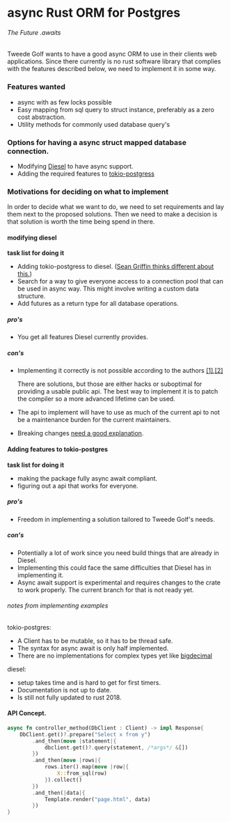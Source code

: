 # async Rust ORM for Postgres
###### The Future .awaits

Tweede Golf wants to have a good async ORM to use in their clients web applications.
Since there currently is no rust software library that complies with the features described below, we need to implement it in some way.

### Features wanted
* async with as few locks possible
* Easy mapping from sql query to struct instance, preferably as a zero cost abstraction.
* Utility methods for commonly used database query's

### Options for having a async struct mapped database connection.
* Modifying [Diesel](diesel.rs) to have async support.
* Adding the required features to [tokio-postgress](https://github.com/sfackler/rust-postgres)


### Motivations for deciding on what to implement
In order to decide what we want to do, we need to set requirements and lay them next to the proposed solutions.
Then we need to make a decision is that solution is worth the time being spend in there. 

#### modifying diesel

**task list for doing it**
* Adding tokio-postgress to diesel. ([Sean Griffin thinks different about this.](https://github.com/diesel-rs/diesel/issues/2084#issuecomment-512983289))
* Search for a way to give everyone access to a connection pool that can be used in async way. This might involve writing a custom data structure.
* Add futures as a return type for all database operations.

##### pro's
* You get all features Diesel currently provides.

##### con's
* Implementing it correctly is not possible according to the authors [[1]](https://github.com/diesel-rs/diesel/issues/2084),[[2]](https://github.com/diesel-rs/diesel/issues/399#issuecomment-518422793)

    There are solutions, but those are either hacks or suboptimal for providing a usable public api. The best way to implement it is to patch the compiler so a more advanced lifetime can be used.
* The api to implement will have to use as much of the current api to not be a maintenance burden for the current maintainers.
* Breaking changes [need a good explanation](https://discourse.diesel.rs/t/diesel-2-0-what-goes-here/11).

#### Adding features to tokio-postgres

**task list for doing it**
* making the package fully async await compliant.
* figuring out a api that works for everyone.

##### pro's
* Freedom in implementing a solution tailored to Tweede Golf's needs.


##### con's
* Potentially a lot of work since you need build things that are already in Diesel.
* Implementing this could face the same difficulties that Diesel has in implementing it.
* Async await support is experimental and requires changes to the crate to work properly. The current branch for that is not ready yet.

###### notes from implementing examples
tokio-postgres:
* A Client has to be mutable, so it has to be thread safe.
* The syntax for async await is only half implemented.
* There are no implementations for complex types yet like [bigdecimal](https://github.com/sfackler/rust-postgres/issues/307)

diesel:
* setup takes time and is hard to get for first timers.
* Documentation is not up to date.
* Is still not fully updated to rust 2018.

#### API Concept. 
```rust
async fn controller_method(DbClient : Client) -> impl Response{
    DbClient.get()?.prepare("Select x from y")
        .and_then(move |statement|{
            dbclient.get()?.query(statement, /*args*/ &[])
        })
        .and_then(move |rows|{
            rows.iter().map(move |row|{
                X::from_sql(row)
            }).collect()  
        })
        .and_then(|data|{
            Template.render("page.html", data)
        })  
}
```
